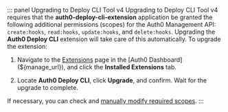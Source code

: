 ::: panel Upgrading to Deploy CLI Tool v4
Upgrading to Deploy CLI Tool v4 requires that the **auth0-deploy-cli-extension** application be granted the following additional permissions (scopes) for the Auth0 Management API: `create:hooks`, `read:hooks`, `update:hooks`, and `delete:hooks`. Upgrading the **Auth0 Deploy CLI** extension will take care of this automatically. To upgrade the extension:

1. Navigate to the [Extensions](${manage_url}/#/extensions) page in the [Auth0 Dashboard](${manage_url}), and click the **Installed Extensions** tab. 

2. Locate **Auth0 Deploy CLI**, click **Upgrade**, and confirm. Wait for the upgrade to complete.

If necessary, you can check and [manually modify required scopes](/extensions/deploy-cli/guides/create-deploy-cli-application-manually#modify-deploy-cli-application-scopes).
:::